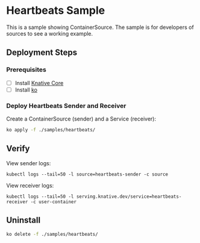 # Heartbeats Sample

This is a sample showing ContainerSource. The sample is for developers of
sources to see a working example.

## Deployment Steps

### Prerequisites

- [ ] Install
      [Knative Core](https://github.com/knative/docs/tree/master/install)
- [ ] Install
      [ko](https://github.com/google/go-containerregistry/tree/master/cmd/ko)

### Deploy Heartbeats Sender and Receiver

Create a ContainerSource (sender) and a Service (receiver):

```bash
ko apply -f ./samples/heartbeats/
```

## Verify

View sender logs:

```shell
kubectl logs --tail=50 -l source=heartbeats-sender -c source
```

View receiver logs:

```shell
kubectl logs --tail=50 -l serving.knative.dev/service=heartbeats-receiver -c user-container
```

## Uninstall

```bash
ko delete -f ./samples/heartbeats/
```
